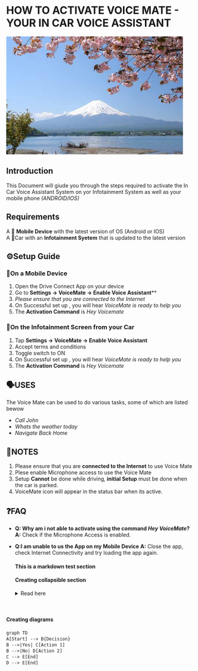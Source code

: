 # HOW TO ACTIVATE VOICE MATE - YOUR IN CAR VOICE ASSISTANT

![Fooj](img/OIP.jfif)

## Introduction
This Document will giude you through the steps required to activate the In Car Voice Assistant System on yor Infotainment System as well as your mobile phone *(ANDROID/IOS)* 

## Requirements
A 📱 **Mobile Device** with the latest version of OS (Android or IOS)  
A 🚗Car with an  **Infotainment Syetem** that is updated to the latest version

## ⚙️Setup Guide

### 📱On a Mobile Device

1. Open the Drive Connect App on your device
2. Go to **Settings → VoiceMate → Enable Voice Assistant****
3. *Please ensure that you are connected to the Internet*
4. On Successful set up , you will hear *VoiceMate is ready to help you*
5. The **Activation Command** is *Hey Voicemate*
   
### 🚗On the Infotainment Screen from your Car

1. Tap **Settings → VoiceMate → Enable Voice Assistant**
2. Accept terms and conditions
3. Toggle switch to ON
4. On Successful set up , you will hear *VoiceMate is ready to help you*
5. The **Activation Command** is *Hey Voicemate*

## 🗣️USES
The Voice Mate can be used to do various tasks, some of which are listed bewow

* *Call John*
* *Whats the weather today*
* *Navigate Back Home*

## 📝NOTES
1. Please ensure that you are **connected to the Internet** to use Voice Mate
2. Plese enable Microphone access to use the Voice Mate
3. Setup **Cannot** be done while driving, **initial Setup** must be done when the car is parked.
4. VoiceMate icon will appear in the status bar when its active.

## ❓FAQ
- **Q: Why am i not able to activate using the command *Hey VoiceMate*?**  
  **A:** Check if the Microphone Access is enabled.

- **Q:I am unable to us the App on my Mobile Device**
  **A:** Close the app, check Internet Connectivity and try loading the app again.


  #### This is a markdown test section

  #### Creating collapsible section

  <details>
     <summary>Read here</summary>
     This is a section you come to only if you need to read extra detials about this project
　
 
  #### Creating diagrams

  ```mermaid
  graph TD
A[Start] --> B{Decision}
B -->|Yes| C[Action 1]
B -->|No| D[Action 2]
C --> E[End]
D --> E[End]

     
  

